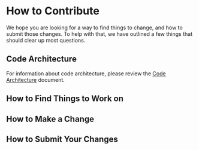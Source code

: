 ﻿# How to Contribute
We hope you are looking for a way to find things to change, and how to submit 
those changes. To help with that, we have outlined a few things that should
clear up most questions.

## Code Architecture
For information about code architecture, please review the [Code Architecture](CodeArchitecture.md) document.

## How to Find Things to Work on

## How to Make a Change

## How to Submit Your Changes
